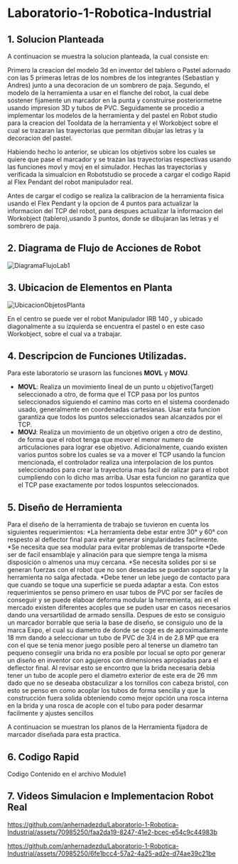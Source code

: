 # Laboratorio-1-Robotica-Industrial
## 1. Solucion Planteada
A continuacion se muestra la solucion planteada, la cual consiste en:

Primero la creacion del modelo 3d en inventor del tablero o Pastel adornado con las 5 primeras letras de los nombres de los integrantes (Sebastian y Andres) junto a una decoracion de un sombrero de paja. Segundo, el modelo de la herramienta a usar en el flanche del robot, la cual debe sostener fijamente un marcador en la punta y construirse posteriormetne usando impresion 3D y tubos de PVC. Seguidamente se procedio a implementar los modelos de la herramienta y del pastel en Robot studio para la creacion del Tooldata de la herramienta y el Workobject sobre el cual se trazaran las trayectorias que permitan dibujar las letras y la decoracion del pastel.

Habiendo hecho lo anterior, se ubican los objetivos sobre los cuales se quiere que pase el marcador y se trazan las trayectorias respectivas usando las funciones movl y movj en el simulador. Hechas las trayectorias y verificada la simualcion en Robotstudio se procede a cargar el codigo Rapid al Flex Pendant del robot manipulador real.

Antes de cargar el codigo se realiza la calibracion de la herramienta fisica usando el Flex Pendant y la opcion de 4 puntos para actualizar la informacion del TCP del robot, para despues actualizar la informacion del Workobject (tablero),usando 3 puntos, donde se dibujaran las letras y el sombrero de paja.
## 2. Diagrama de Flujo de Acciones de Robot
![DiagramaFlujoLab1](https://github.com/anhernadezdu/Laboratorio-1-Robotica-Industrial/assets/70985250/b701f764-fc35-47de-b7d8-55fd3c524727)

## 3. Ubicacion de Elementos en Planta
![UbicacionObjetosPlanta](https://github.com/anhernadezdu/Laboratorio-1-Robotica-Industrial/assets/70985250/89788107-3a91-473a-95f8-0f95eda5c5a5)

En el centro se puede ver el robot Manipulador IRB 140 , y ubicado diagonalmente a su izquierda se encuentra el pastel o en este caso Workobject, sobre el cual va a trabajar.


## 4. Descripcion de Funciones Utilizadas.
Para este laboratorio se urasorn las funciones **MOVL** y **MOVJ**.

- **MOVL**: Realiza un movimiento lineal de un punto u objetivo(Target) seleccionado a otro, de forma que el TCP pasa por los puntos seleccionados siguiendo el camino mas corto en el sistema coordenado usado, generalmente en coordenadas cartesianas. Usar esta funcion garantiza que todos los puntos seleccionados sean alcanzados por el TCP.
- **MOVJ**: Realiza un movimiento de un objetivo origen a otro de destino, de forma que el robot tenga que mover el menor numero de articulaciones para lograr ese objetivo. Adicionalmente, cuando existen varios puntos sobre los cuales se va a mover el TCP usando la funcion mencionada, el controlador realiza una interpolacion de los puntos seleccionados para crear la trayectoria mas facil de ralizar para el robot cumpliendo con lo dicho mas arriba. Usar esta funcion no garantiza que el TCP pase exactamente por todos lospuntos seleccionados.

## 5. Diseño de Herramienta
Para el diseño de la herramienta de trabajo se tuvieron en cuenta los siguientes requerimientos:
*La herramienta debe estar entre 30° y 60° con respesto al deflector final para evitar generar singularidades facilmente.
*Se necesita que sea modular para evitar problemas de transporte
*Dede ser de facil ensamblaje y alinación para que siempre tenga la misma disposición o almenos una muy cercana.
*Se necesita solides por si se generan fuerzas con el robot que no son deseadas se puedan soportar y la herramienta no salga afectada.
*Debe tener un lebe juego de contacto para que cuando se toque una superficie se pueda adaptar a esta.
Con estos requerimientos se penso primero en usar tubos de PVC por ser faciles de conseguir y se puede elaboar deforma modular la herremienta, asi en el mercado existen diferentes acoples que se puden usar en casos necesarios dando una versartilidad de armado sensilla. Despues de esto se consiguio un marcador borrable que seria la base de diseño, se consiguio uno de la marca Expo, el cual su diametro de donde se coge es de aproximadamente 18 mm dando a seleccionar un tubo de PVC de 3/4 in de 2.8 MP que era con el que se tenia menor juego posible pero al tenerse un diametro tan pequeno consegiir una brida no era posible por locual se opto por generar un diseño en inventor con agujeros con dimensiones apropiadas para el deflector final. Al revisar esto se encontro que la brida necesaria debia tener un tubo de acople pero el diametro exterior de este era de 26 mm dado que no se deseaba obstaculizar a los tornillos con cabeza bristol, con esto se penso en como acoplar los tubos de forma sencilla y que la construcción fuera solida obteniendo como mejor opción una rosca interna en la brida y una rosca de acople con el tubo para poder desarmar facilmente y ajustes sencillos

A continuacion se muestran los planos de la Herramienta fijadora de marcador diseñada para esta practica.
## 6. Codigo Rapid
Codigo Contenido en el archivo Module1

## 7. Videos Simulacion e Implementacion Robot Real


https://github.com/anhernadezdu/Laboratorio-1-Robotica-Industrial/assets/70985250/faa2da19-8247-41e2-bcec-e54c9c44983b



https://github.com/anhernadezdu/Laboratorio-1-Robotica-Industrial/assets/70985250/6fe1bcc4-57a2-4a25-ad2e-d74ae39c21be

